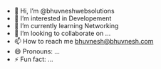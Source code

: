 - 👋 Hi, I’m @bhuvneshwebsolutions
- 👀 I’m interested in Developement
- 🌱 I’m currently learning Networking
- 💞️ I’m looking to collaborate on ...
- 📫 How to reach me bhuvnesh@bhuvnesh.com
- 😄 Pronouns: ...
- ⚡ Fun fact: ...

